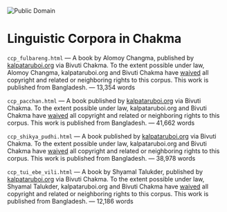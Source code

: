 ![Public Domain](https://licensebuttons.net/p/zero/1.0/88x31.png)

# Linguistic Corpora in Chakma

`ccp_fulbareng.html` — A book by Alomoy Changma, published by
[kalpataruboi.org](https://kalpataruboi.org/) via Bivuti Chakma. To
the extent possible under law, Alomoy Changma, kalpataruboi.org and
Bivuti Chakma have [waived](https://creativecommons.org/publicdomain/zero/1.0/)
all copyright and related or neighboring rights to this corpus.
This work is published from Bangladesh. — 13,354 words

`ccp_pacchan.html` — A book published by
[kalpataruboi.org](https://kalpataruboi.org/) via Bivuti Chakma. To
the extent possible under law, kalpataruboi.org and Bivuti Chakma have
[waived](https://creativecommons.org/publicdomain/zero/1.0/) all
copyright and related or neighboring rights to this corpus. This work
is published from Bangladesh. — 41,662 words

`ccp_shikya_pudhi.html` — A book published by
[kalpataruboi.org](https://kalpataruboi.org/) via Bivuti Chakma. To
the extent possible under law, kalpataruboi.org and Bivuti Chakma have
[waived](https://creativecommons.org/publicdomain/zero/1.0/) all
copyright and related or neighboring rights to this corpus. This work
is published from Bangladesh. — 38,978 words

`ccp_tui_ebe_vili.html` — A book by Shyamal Talukder, published by
[kalpataruboi.org](https://kalpataruboi.org/) via Bivuti Chakma. To
the extent possible under law, Shyamal Talukder, kalpataruboi.org and
Bivuti Chakma have [waived](https://creativecommons.org/publicdomain/zero/1.0/)
all copyright and related or neighboring rights to this corpus.
This work is published from Bangladesh. — 12,186 words
